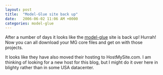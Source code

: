 ```yaml
---
layout: post
title:  "Model-Glue site back up"
date:   2006-06-02 11:06 AM +0000
categories: model-glue
---
```

After a number of days it looks like the <a href="http://www.model-glue.com/">model-glue</a> site is back up! Hurrah!
Now you can all download your MG core files and get on with those projects.

It looks like they have also moved their hosting to HostMySite.com. I am thinking of looking for a new host for this blog, but I might do it over here in blighty rather than in some USA datacenter.